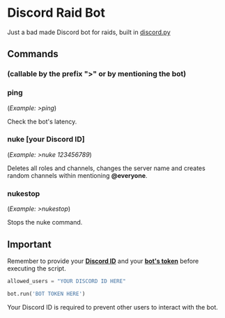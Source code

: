 # Discord Raid Bot
Just a bad made Discord bot for raids, built in [discord.py](https://discordpy.readthedocs.io/en/stable/index.html)
## Commands
### (callable by the prefix ">" or by mentioning the bot)
### ping
(_Example: >ping_)

Check the bot's latency.

### nuke [your Discord ID]
(_Example: >nuke 123456789_)

Deletes all roles and channels, changes the server name and creates random channels within mentioning **@everyone**.

### nukestop
(_Example: >nukestop_)

Stops the nuke command.
## Important
Remember to provide your [**Discord ID**](https://support.discord.com/hc/en-us/articles/206346498-Where-can-I-find-my-User-Server-Message-ID-) and your [**bot's token**](https://discord.com/developers/applications) before executing the script.
```py
allowed_users = "YOUR DISCORD ID HERE"
```
```py
bot.run('BOT TOKEN HERE')
```
Your Discord ID is required to prevent other users to interact with the bot.
